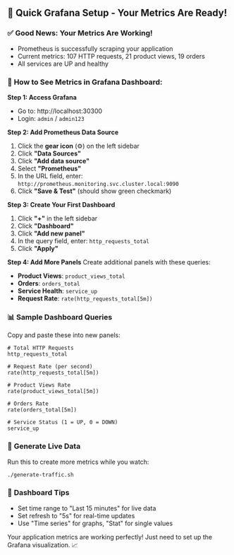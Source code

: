 ## 🎯 **Quick Grafana Setup - Your Metrics Are Ready!**

### ✅ **Good News: Your Metrics Are Working!**

- Prometheus is successfully scraping your application
- Current metrics: 107 HTTP requests, 21 product views, 19 orders
- All services are UP and healthy

### 🚀 **How to See Metrics in Grafana Dashboard:**

**Step 1: Access Grafana**

- Go to: http://localhost:30300
- Login: `admin` / `admin123`

**Step 2: Add Prometheus Data Source**

1. Click the **gear icon** (⚙️) on the left sidebar
2. Click **"Data Sources"**
3. Click **"Add data source"**
4. Select **"Prometheus"**
5. In the URL field, enter: `http://prometheus.monitoring.svc.cluster.local:9090`
6. Click **"Save & Test"** (should show green checkmark)

**Step 3: Create Your First Dashboard**

1. Click **"+"** in the left sidebar
2. Click **"Dashboard"**
3. Click **"Add new panel"**
4. In the query field, enter: `http_requests_total`
5. Click **"Apply"**

**Step 4: Add More Panels**
Create additional panels with these queries:

- **Product Views**: `product_views_total`
- **Orders**: `orders_total`
- **Service Health**: `service_up`
- **Request Rate**: `rate(http_requests_total[5m])`

### 📊 **Sample Dashboard Queries**

Copy and paste these into new panels:

```promql
# Total HTTP Requests
http_requests_total

# Request Rate (per second)
rate(http_requests_total[5m])

# Product Views Rate
rate(product_views_total[5m])

# Orders Rate
rate(orders_total[5m])

# Service Status (1 = UP, 0 = DOWN)
service_up
```

### 🔄 **Generate Live Data**

Run this to create more metrics while you watch:

```bash
./generate-traffic.sh
```

### 🎨 **Dashboard Tips**

- Set time range to "Last 15 minutes" for live data
- Set refresh to "5s" for real-time updates
- Use "Time series" for graphs, "Stat" for single values

Your application metrics are working perfectly! Just need to set up the Grafana visualization. 📈
